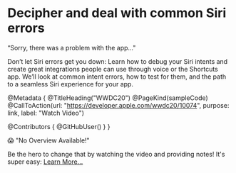 # Decipher and deal with common Siri errors

“Sorry, there was a problem with the app..."

Don’t let Siri errors get you down: Learn how to debug your Siri intents and create great integrations people can use through voice or the Shortcuts app. We’ll look at common intent errors, how to test for them, and the path to a seamless Siri experience for your app.

@Metadata {
   @TitleHeading("WWDC20")
   @PageKind(sampleCode)
   @CallToAction(url: "https://developer.apple.com/wwdc20/10074", purpose: link, label: "Watch Video")

   @Contributors {
      @GitHubUser(<replace this with your GitHub handle>)
   }
}

😱 "No Overview Available!"

Be the hero to change that by watching the video and providing notes! It's super easy:
 [Learn More…](https://wwdcnotes.github.io/WWDCNotes/documentation/wwdcnotes/contributing)
